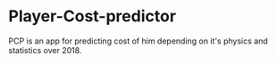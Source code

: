 # Player-Cost-predictor
PCP is an app for predicting cost of him depending on it's physics and statistics over 2018.
